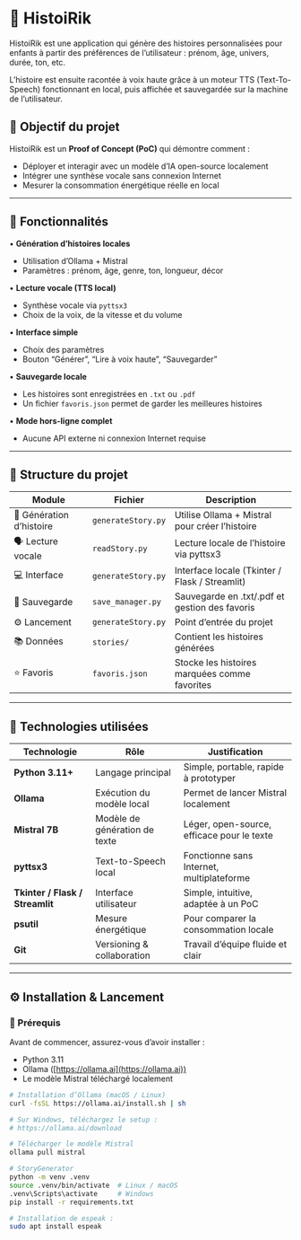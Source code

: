 # 📜 HistoiRik  
HistoiRik est une application qui génère des histoires personnalisées pour enfants à partir des préférences de l’utilisateur : prénom, âge, univers, durée, ton, etc.

L’histoire est ensuite racontée à voix haute grâce à un moteur TTS (Text-To-Speech) fonctionnant en local, puis affichée et sauvegardée sur la machine de l’utilisateur.

## 🎯 Objectif du projet

HistoiRik est un **Proof of Concept (PoC)** qui démontre comment :
- Déployer et interagir avec un modèle d’IA open-source localement  
- Intégrer une synthèse vocale sans connexion Internet   
- Mesurer la consommation énergétique réelle en local  

---

## 🧩 Fonctionnalités

• **Génération d’histoires locales**
- Utilisation d’Ollama + Mistral  
- Paramètres : prénom, âge, genre, ton, longueur, décor  

• **Lecture vocale (TTS local)**
- Synthèse vocale via `pyttsx3`  
- Choix de la voix, de la vitesse et du volume  

• **Interface simple**
- Choix des paramètres  
- Bouton “Générer”, “Lire à voix haute”, “Sauvegarder”  

• **Sauvegarde locale**
- Les histoires sont enregistrées en `.txt` ou `.pdf`  
- Un fichier `favoris.json` permet de garder les meilleures histoires  

• **Mode hors-ligne complet**
- Aucune API externe ni connexion Internet requise  

---

## 🧱 Structure du projet

| Module | Fichier | Description |
|--------|----------|-------------|
| 🧠 Génération d’histoire | `generateStory.py` | Utilise Ollama + Mistral pour créer l’histoire |
| 🗣️ Lecture vocale | `readStory.py` | Lecture locale de l’histoire via pyttsx3 |
| 💻 Interface | `generateStory.py` | Interface locale (Tkinter / Flask / Streamlit) |
| 💾 Sauvegarde | `save_manager.py` | Sauvegarde en .txt/.pdf et gestion des favoris |
| ⚙️ Lancement | `generateStory.py` | Point d’entrée du projet |
| 📚 Données | `stories/` | Contient les histoires générées |
| ⭐ Favoris | `favoris.json` | Stocke les histoires marquées comme favorites |

---

## 🧠 Technologies utilisées

| Technologie | Rôle | Justification |
|--------------|------|----------------|
| **Python 3.11+** | Langage principal | Simple, portable, rapide à prototyper |
| **Ollama** | Exécution du modèle local | Permet de lancer Mistral localement |
| **Mistral 7B** | Modèle de génération de texte | Léger, open-source, efficace pour le texte |
| **pyttsx3** | Text-to-Speech local | Fonctionne sans Internet, multiplateforme |
| **Tkinter / Flask / Streamlit** | Interface utilisateur | Simple, intuitive, adaptée à un PoC |
| **psutil** | Mesure énergétique | Pour comparer la consommation locale |
| **Git** | Versioning & collaboration | Travail d’équipe fluide et clair |

---

## ⚙️ Installation & Lancement

### 🧱 Prérequis

Avant de commencer, assurez-vous d’avoir installer :

- Python 3.11
- Ollama ([https://ollama.ai](https://ollama.ai))  
- Le modèle Mistral téléchargé localement  

```bash
# Installation d’Ollama (macOS / Linux)
curl -fsSL https://ollama.ai/install.sh | sh

# Sur Windows, téléchargez le setup :
# https://ollama.ai/download

# Télécharger le modèle Mistral
ollama pull mistral

# StoryGenerator
python -m venv .venv
source .venv/bin/activate  # Linux / macOS
.venv\Scripts\activate     # Windows
pip install -r requirements.txt

# Installation de espeak :
sudo apt install espeak
